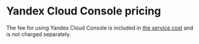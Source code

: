 # Yandex Cloud Console pricing

The fee for using Yandex Cloud Console is included in [the service cost](../billing/pricing.md#billable) and is not charged separately.
